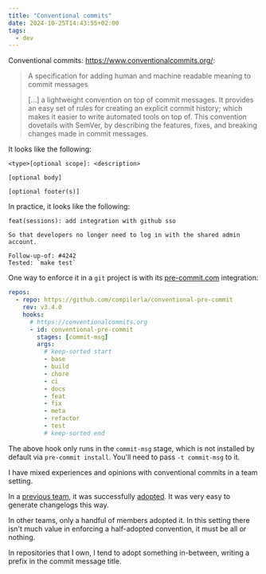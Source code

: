 ```yaml
---
title: "Conventional commits"
date: 2024-10-25T14:43:55+02:00
tags:
  - dev
---
```


Conventional commits: https://www.conventionalcommits.org/:

> A specification for adding human and machine readable meaning to commit
> messages
>
> [...] a lightweight convention on top of commit messages. It provides an easy
> set of rules for creating an explicit commit history; which makes it easier to
> write automated tools on top of. This convention dovetails with SemVer, by
> describing the features, fixes, and breaking changes made in commit messages.

<!--more-->

It looks like the following:

```
<type>[optional scope]: <description>

[optional body]

[optional footer(s)]
```

In practice, it looks like the following:

```
feat(sessions): add integration with github sso

So that developers no longer need to log in with the shared admin account.

Follow-up-of: #4242
Tested: `make test`
```

One way to enforce it in a `git` project is with its [pre-commit.com](https://pre-commit.com/) integration:

```yaml
repos:
  - repo: https://github.com/compilerla/conventional-pre-commit
    rev: v3.4.0
    hooks:
      # https://conventionalcommits.org
      - id: conventional-pre-commit
        stages: [commit-msg]
        args:
          # keep-sorted start
          - base
          - build
          - chore
          - ci
          - docs
          - feat
          - fix
          - meta
          - refactor
          - test
          # keep-sorted end
```

The above hook only runs in the `commit-msg` stage, which is not installed by
default via `pre-commit install`. You'll need to pass `-t commit-msg` to it.

I have mixed experiences and opinions with conventional commits in a team
setting.

In a [previous team](https://github.com/GoogleChromeLabs/chromium-bidi), it was
successfully
[adopted](https://github.com/GoogleChromeLabs/chromium-bidi/pull/900). It was
very easy to generate changelogs this way.

In other teams, only a handful of members adopted it. In this setting there
isn't much value in enforcing a half-adopted convention, it must be all or
nothing.

In repositories that I own, I tend to adopt something in-between, writing a
prefix in the commit message title.
